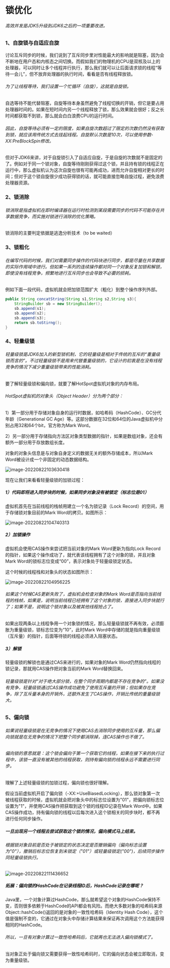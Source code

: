# 锁优化

###### 高效并发是JDK5升级到JDK6之后的一项重要改进。

### 1、自旋锁与自适应自旋

讨论互斥同步的时候，我们说到了互斥同步里对性能最大的影响就是阻塞，因为会不断地在用户态和内核态之间切换。而假如我们的物理机的CPU是双核及以上的处理器，可以同时让多个线程并行执行，那么我们就可以让后面请求锁的线程“等待一会儿”，但不放弃处理器的执行时间，看看是否有线程释放锁。

###### 为了让线程等待，我们设置一个忙循环（自旋），这就是自旋锁。



自选等待不能代替阻塞，自旋等待本身虽然避免了线程切换的开销，但它是要占用处理器时间的。如果在短时间内另一个线程释放了锁，那么效果就会很好；反之长时间都获取不到锁，那么就会白白浪费CPU的运行时间。

###### 因此，自旋等待必须有一定的限度，如果自旋次数超过了限定的次数仍然没有获取到锁，就应该用传统方式去挂起线程。自旋默认次数是10次，可以使用参数-XX:PreBlockSpin修改。



但对于JDK6来讲，对于自旋锁引入了自适应自旋，于是自旋的次数就不是固定的了。例如对于同一个锁对象，自旋等待刚刚获得过这个锁，并且持有锁的线程正在运行中，那么虚拟机认为这次自旋也很有可能再成功，进而允许自旋相对更长的时间；但对于这个锁自旋很少成功获得锁的话，就可能直接忽略自旋过程，避免浪费处理器资源。



### 2、锁消除

###### 锁消除是指虚拟机在即时编译器在运行时检测到某段需要同步的代码不可能存在共享数据竞争，而实施对锁进行消除的优化策略。

锁消除的主要判定依据是逃逸分析技术（to be waited）



### 3、锁粗化

###### 在编写代码的时候，我们对需要同步操作的代码块进行同步，都是尽量在共享数据的实际作用域中进行。但如果一系列的连续操作都对同一个对象反复加锁和解锁，即使没有线程竞争，频繁地进行互斥同步也会导致不必要的损耗。

例如下面一段代码，虚拟机就会把加锁范围扩大（粗化）到整个操作序列外部。

```java
public String concatString(String s1,String s2,String s3){
	StringBuilder sb = new StringBuilder();
	sb.append(s1);
	sb.append(s2);
	sb.append(s3);
	return sb.toStirng();
}
```



### 4、轻量级锁

###### 轻量级锁是JDK6加入的新型锁机制，它的轻量级是相对于传统的互斥的“重量级锁而言的”。不过轻量级锁不是用来代替重量级锁的，它设计的初衷是在没有线程竞争的情况下减少重量级锁带来的性能消耗。

要了解轻量级锁和偏向锁，就要了解HotSpot虚拟机对象的内存布局。



###### HotSpot虚拟机的对象头（Object Header）分为两个部分：

​	1）第一部分用于存储对象自身的运行时数据，如哈希码（HashCode）、GC分代年龄（Generational GC Age）等。这部分数据在32位和64位的Java虚拟机中分别占用32和64个bit，官方称为Mark Word。

​	2）另一部分用于存储指向方法区对象类型数据的指针，如果是数组对象，还会有额外一部分用于存放数组长度。

对象的对象头信息是与对象自身定义的数据无关的额外存储成本，所以Mark Word被设计成一个非固定的动态数据结构。

![image-20220822103630418](C:\Users\HP\AppData\Roaming\Typora\typora-user-images\image-20220822103630418.png)



现在让我们来看看轻量级锁的加锁过程：

##### 1）代码即将进入同步块的时候，如果同步对象没有被锁定（标志位是01）

虚拟机首先在当前线程的栈帧用建立一个名为锁记录（Lock Record）的空间，用于存储锁对象目前的Mark Word的拷贝。如图所示：

![image-20220822104740313](C:\Users\HP\AppData\Roaming\Typora\typora-user-images\image-20220822104740313.png)



##### 2）加锁操作

虚拟机会使用CAS操作来尝试把当前对象的Mark Word更新为指向Lock Record的指针，如果这个操作成功了，就代表该线程拥有了这个对象的锁，并且对象Mark Word的锁标志位变成“00”，表示对象处于轻量级锁定状态。

这个时候的线程栈和对象头的状态如图所示：

![image-20220822104956225](C:\Users\HP\AppData\Roaming\Typora\typora-user-images\image-20220822104956225.png)

###### 如果这个时候CAS更新失败了，虚拟机会检查对象的Mark Word是否指向当前线程的栈帧，如果是，说明当前线程已经拥有了这个对象的锁，直接进入同步块就行了；如果不是，说明这个锁对象以及被其他线程抢占了。

如果出现两条以上线程争用一个对象锁的情况，那么轻量级锁就不再有效，必须膨胀为重量级锁，锁标志位变为“10”，此时Mark Word中存储的就是指向重量级锁（互斥量）的指针，后面等待锁的线程必须进入阻塞状态。



##### 3）解锁

轻量级锁的解锁也是通过CAS来进行的，如果对象的Mark Word仍然指向线程的锁记录，那就用CAS操作把对象当前的Mark Word替换回来。



###### 轻量级锁是针对“对于绝大部分锁，在整个同步周期内都是不存在竞争的”。如果没有竞争，轻量级锁通过CAS操作成功避免了使用互斥量的开销；但如果存在竞争，除了互斥量本身的开销外，还额外发生了CAS操作，开销比传统的重量级锁大。



### 5、偏向锁

###### 如果说轻量级锁是在无竞争的情况下使用CAS去消除同步使用的互斥量，那么偏向锁就是在无竞争的情况下把整个同步都消除掉，连CAS操作也不做了。

###### 偏向锁的意思就是：这个锁会偏向于第一个获取它的线程，如果在接下来的执行过程中，该锁一直没有被其他的线程获取，则持有偏向锁的线程永远不需要进行同步。



理解了上述轻量级锁的加锁过程，偏向锁也很好理解。

假设当前虚拟机开启了偏向锁（-XX:+UseBiasedLocking），那么锁对象第一次被线程获取的时候，虚拟机就会把对象头中的标志位设置为"01"，把偏向锁标志位设置为"1"，并使用CAS操作把获取到这个锁的线程ID记录在Mark Word中。如果CAS操作成功，持有偏向锁的线程以后每次进入这个锁相关的同步块时，都不再进行任何同步操作。

##### 一旦出现另一个线程去尝试获取这个锁的情况，偏向模式马上结束。

###### 根据锁对象目前是否处于被锁定的状态决定是否撤销偏向（偏向标志设置为"0"），撤销后标志位恢复到未锁定（"01"）或轻量级锁定("00")，后续同步操作同轻量级锁执行。

![image-20220822111436652](C:\Users\HP\AppData\Roaming\Typora\typora-user-images\image-20220822111436652.png)



##### 拓展：偏向锁的HashCode在记录线程ID后，HashCode记录在哪呢？

Java里，一个对象计算过HashCode，那么就希望这个对象的HashCode保持不变，否则很多依赖于HashCode的API都会有风险。而绝大多数对象的哈希码来源Object::hashCode()返回的是对象的一致性哈希码（Identity Hash Code），这个值是强制不变的，它通过在对象头中存储计算结果来保证再次调用这个方法能获得相同的HashCode。

###### 所以，一旦有对象计算过一致性哈希码后，它就再也无法进入偏向锁模式了。

当对象正处于偏向锁又需要获得一致性哈希码时，它的偏向状态会被立即取消，变为重量级锁。